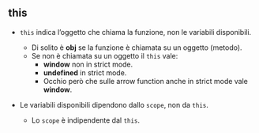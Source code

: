 ## this
* `this` indica l’oggetto che chiama la funzione, non le variabili disponibili.
  * Di solito è __obj__ se la funzione è chiamata su un oggetto (metodo).
  * Se non è chiamata su un oggetto il `this` vale:
    * __window__ non in strict mode.
    * __undefined__ in strict mode.
    * Occhio però che sulle arrow function anche in strict mode vale __window__.

* Le variabili disponibili dipendono dallo `scope`, non da `this`. 
  * Lo `scope` è indipendente dal `this`.
